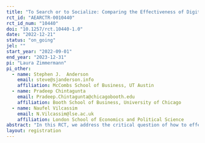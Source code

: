```yaml
---
title: "To Search or to Socialize: Comparing the Effectiveness of Digital Marketing Technologies with Kenyan Entrepreneurs"
rct_id: "AEARCTR-0010440"
rct_id_num: "10440"
doi: "10.1257/rct.10440-1.0"
date: "2022-12-21"
status: "on_going"
jel: ""
start_year: "2022-09-01"
end_year: "2023-12-31"
pi: "Laura Zimmermann"
pi_other:
  - name: Stephen J.  Anderson
    email: steve@sjanderson.info
    affiliation: McCombs School of Business, UT Austin
  - name: Pradeep Chintagunta
    email: Pradeep.Chintagunta@chicagobooth.edu
    affiliation: Booth School of Business, University of Chicago
  - name: Naufel Vilcassim
    email: N.Vilcassim@lse.ac.uk
    affiliation: London School of Economics and Political Science
abstract: "In this RCT, we address the critical question of how to effectively spur business growth with digital technologies, particularly digital marketing techniques, among entrepreneurs in emerging markets (in our case, Kenya). Small-scale businesses are important players in the social ecosystems of developing countries. In today’s digital society where most businesses connect with customers digitally through social media or search engines, training on how to use these digital technologies for business growth has the potential to lead to faster growth at a lower cost. In our randomized control trial (RCT) we investigate how in-depth training on how to use social media vs. search engines for business purposes can impact firm performance outcomes compared to a control group. In addition, our research aims to shed light on whether skills training is sufficient to drive business growth, or whether firms in addition need a marketing budget to promote their businesses online. "
layout: registration
---
```


